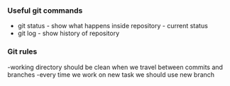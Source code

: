 ### Useful git commands
- git status - show what happens inside repository - current status
- git log - show history of repository


### Git rules
-working directory should be clean when we travel between commits and branches
-every time we work on new task we should use new branch